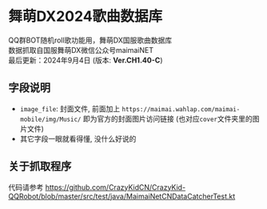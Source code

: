 # 舞萌DX2024歌曲数据库
QQ群BOT随机roll歌功能用，舞萌DX国服歌曲数据库  
数据抓取自国服舞萌DX微信公众号maimaiNET  
最后更新：2024年9月4日 (版本: **Ver.CH1.40-C**)

## 字段说明
- `image_file`: 封面文件, 前面加上 `https://maimai.wahlap.com/maimai-mobile/img/Music/` 即为官方的封面图片访问链接 (也对应`cover`文件夹里的图片文件)
- 其它字段一眼就看得懂, 没什么好说的

## 关于抓取程序
代码请参考 https://github.com/CrazyKidCN/CrazyKid-QQRobot/blob/master/src/test/java/MaimaiNetCNDataCatcherTest.kt
